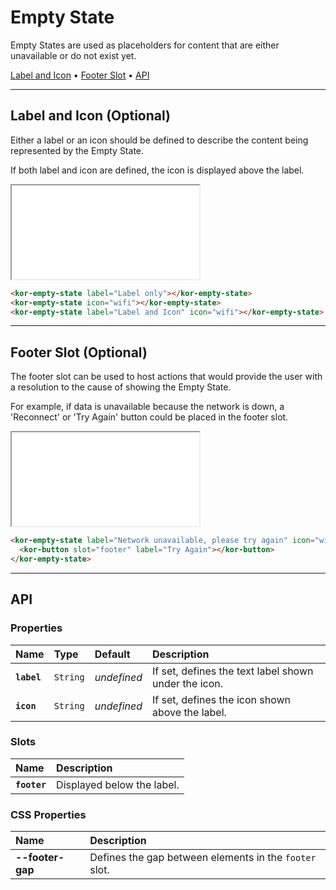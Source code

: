# Empty State

Empty States are used as placeholders for content that are either unavailable or do not exist yet.

[Label and Icon](<components/empty-state#label-and-icon-(optional)>) • [Footer Slot](<components/empty-state#footer-slot-(optional)>) • [API](components/empty-state#api)

---

## Label and Icon (Optional)

Either a label or an icon should be defined to describe the content being represented by the Empty State.

If both label and icon are defined, the icon is displayed above the label.

<iframe src="./assets/docs/components/empty-state/label-and-icon.html"></iframe>

```html
<kor-empty-state label="Label only"></kor-empty-state>
<kor-empty-state icon="wifi"></kor-empty-state>
<kor-empty-state label="Label and Icon" icon="wifi"></kor-empty-state>
```

---

## Footer Slot (Optional)

The footer slot can be used to host actions that would provide the user with a resolution to the cause of showing the Empty State.

For example, if data is unavailable because the network is down, a 'Reconnect' or 'Try Again' button could be placed in the footer slot.

<iframe src="./assets/docs/components/empty-state/footer-slot.html"></iframe>

```html
<kor-empty-state label="Network unavailable, please try again" icon="wifi">
  <kor-button slot="footer" label="Try Again"></kor-button>
</kor-empty-state>
```

---

## API

### Properties

| Name        | Type     | Default     | Description                                          |
| :---------- | :------- | :---------- | :--------------------------------------------------- |
| **`label`** | `String` | _undefined_ | If set, defines the text label shown under the icon. |
| **`icon`**  | `String` | _undefined_ | If set, defines the icon shown above the label.      |

### Slots

| Name         | Description                |
| :----------- | :------------------------- |
| **`footer`** | Displayed below the label. |

### CSS Properties

| Name             | Description                                            |
| :--------------- | :----------------------------------------------------- |
| **--footer-gap** | Defines the gap between elements in the `footer` slot. |
